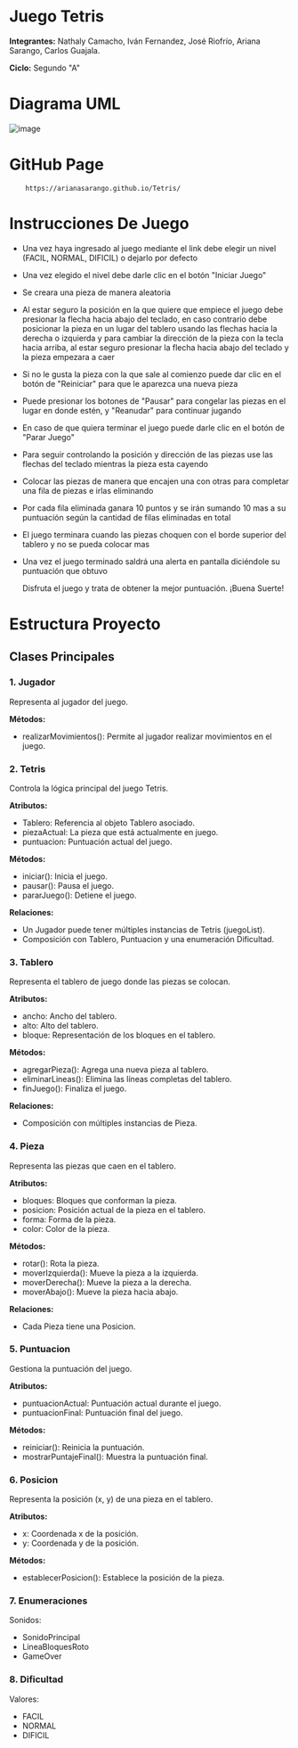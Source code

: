 # Juego Tetris

**Integrantes:** Nathaly Camacho, Iván Fernandez, José Riofrío, Ariana Sarango, Carlos Guajala.

**Ciclo:** Segundo "A"

# Diagrama UML 
![image](https://github.com/user-attachments/assets/03c8e425-3fdd-43cd-846d-67968008176c)

# GitHub Page

        https://arianasarango.github.io/Tetris/

# Instrucciones De Juego

- Una vez haya ingresado al juego mediante el link debe elegir un nivel (FACIL, NORMAL, DIFICIL) o dejarlo por defecto

- Una vez elegido el nivel debe darle clic en el botón "Iniciar Juego"

- Se creara una pieza de manera aleatoria 

- Al estar seguro la posición en la que quiere que empiece el juego debe presionar la flecha hacia abajo del teclado, en caso contrario debe posicionar la pieza en un lugar del tablero usando las flechas hacia la derecha o izquierda y para cambiar la dirección de la pieza con la tecla hacia arriba, al estar seguro presionar la flecha hacia abajo del teclado y la pieza empezara a caer

- Si no le gusta la pieza con la que sale al comienzo puede dar clic en el botón de "Reiniciar" para que le aparezca una nueva pieza

- Puede presionar los botones de "Pausar" para congelar las piezas en el lugar en donde estén, y "Reanudar" para continuar jugando

- En caso de que quiera terminar el juego puede darle clic en el botón de "Parar Juego"

- Para seguir controlando la posición y dirección de las piezas use las flechas del teclado mientras la pieza esta cayendo

- Colocar las piezas de manera que encajen una con otras para completar una fila de piezas e irlas eliminando

- Por cada fila eliminada ganara 10 puntos y se irán sumando 10 mas a su puntuación según la cantidad de filas eliminadas en total

- El juego terminara cuando las piezas choquen con el borde superior del tablero y no se pueda colocar mas

- Una vez el juego terminado saldrá una alerta en pantalla diciéndole su puntuación que obtuvo

	 Disfruta el juego y trata de obtener la mejor puntuación. ¡Buena Suerte!

# Estructura Proyecto

## Clases Principales

### 1. Jugador

Representa al jugador del juego.

**Métodos:**
        
- realizarMovimientos(): Permite al jugador realizar movimientos en el juego.

### 2. Tetris

Controla la lógica principal del juego Tetris.
    
**Atributos:** 
- Tablero: Referencia al objeto Tablero asociado. 
- piezaActual: La pieza que está actualmente en juego. 
- puntuacion: Puntuación actual del juego.

**Métodos:**
- iniciar(): Inicia el juego. 
- pausar(): Pausa el juego.
- pararJuego(): Detiene el juego.

**Relaciones:**
 - Un Jugador puede tener múltiples instancias de Tetris (juegoList).
 - Composición con Tablero, Puntuacion y una enumeración Dificultad.

### 3. Tablero

Representa el tablero de juego donde las piezas se colocan.
    
**Atributos:**
- ancho: Ancho del tablero.
- alto: Alto del tablero.
- bloque: Representación de los bloques en el tablero.
   
**Métodos:**
- agregarPieza(): Agrega una nueva pieza al tablero.
- eliminarLineas(): Elimina las líneas completas del tablero. 
- finJuego(): Finaliza el juego.
    
**Relaciones:**
- Composición con múltiples instancias de Pieza.

### 4. Pieza

Representa las piezas que caen en el tablero.
    
**Atributos:**
- bloques: Bloques que conforman la pieza.
- posicion: Posición actual de la pieza en el tablero.
- forma: Forma de la pieza.
- color: Color de la pieza.
   
**Métodos:**
- rotar(): Rota la pieza.
- moverIzquierda(): Mueve la pieza a la izquierda.
- moverDerecha(): Mueve la pieza a la derecha.
- moverAbajo(): Mueve la pieza hacia abajo.
    
**Relaciones:**
- Cada Pieza tiene una Posicion.

### 5. Puntuacion

Gestiona la puntuación del juego.
    
**Atributos:**
- puntuacionActual: Puntuación actual durante el juego.
- puntuacionFinal: Puntuación final del juego.
    
**Métodos:**
- reiniciar(): Reinicia la puntuación.
- mostrarPuntajeFinal(): Muestra la puntuación final.

### 6. Posicion

Representa la posición (x, y) de una pieza en el tablero.
    
**Atributos:**
- x: Coordenada x de la posición.
- y: Coordenada y de la posición.
   
**Métodos:**
- establecerPosicion(): Establece la posición de la pieza.

### 7. Enumeraciones
Sonidos:
- SonidoPrincipal 
- LineaBloquesRoto 
- GameOver

### 8. Dificultad

Valores:

- FACIL
- NORMAL 
- DIFICIL
